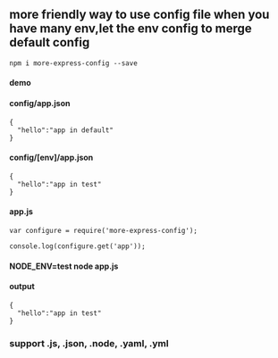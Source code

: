 ## more friendly way to use config file when you have many env,let the env config to merge default config

```
npm i more-express-config --save
```

#### demo
#### config/app.json
```
{
  "hello":"app in default"
}
```
#### config/[env]/app.json
```
{
  "hello":"app in test"
}
```

#### app.js
```
var configure = require('more-express-config');

console.log(configure.get('app'));
```
#### NODE_ENV=test node app.js
#### output
```
{
  "hello":"app in test"
}
```

### support .js, .json, .node, .yaml, .yml





